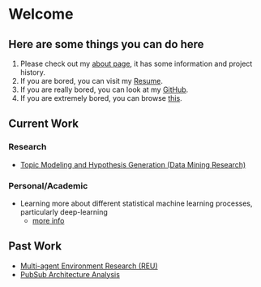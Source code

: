 # Welcome

## Here are some things you can do here

1. Please check out my [about page](#/about), it has some information and project history.
1. If you are bored, you can visit my [Resume](../Resume/Resume.pdf).
1. If you are really bored, you can look at my [GitHub](https://github.com/acarrab).
1. If you are extremely bored, you can browse [this](https://imgur.com/r/FunnyAnimals).

## Current Work

### Research

- [Topic Modeling and Hypothesis Generation (Data Mining Research)](#/projects/topic_modeling_and_hypothesis_generation)

### Personal/Academic

- Learning more about different statistical machine learning processes, particularly deep-learning
  - [more info](#/projects/deep_learning)


## Past Work
- [Multi-agent Environment Research (REU)](#/projects/multi-robot_environment)
- [PubSub Architecture Analysis](#/projects/pubsub_architecture_analysis)